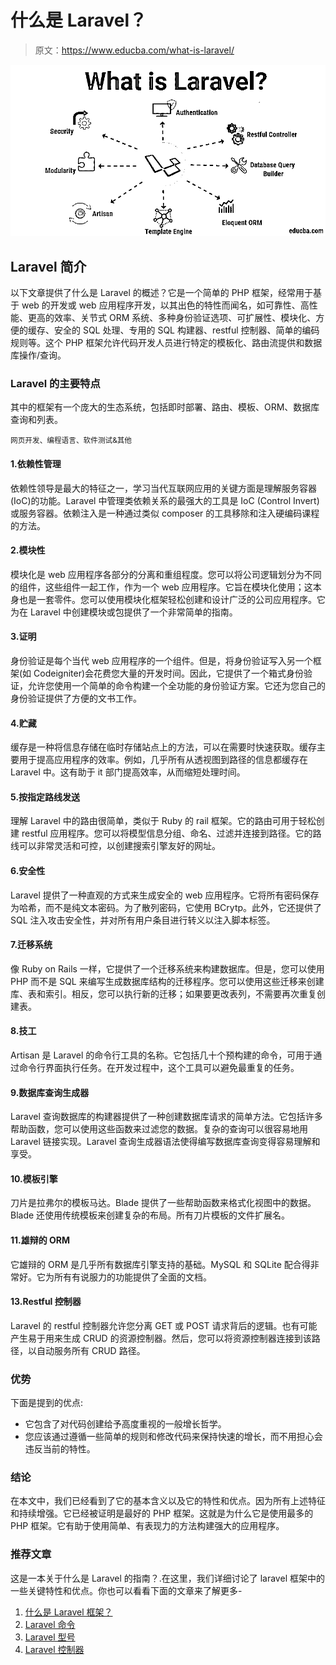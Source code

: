 # 什么是 Laravel？

> 原文：<https://www.educba.com/what-is-laravel/>

![What is Laravel](img/ca195883bf432a0f63eb4cdbf052aa1f.png)



## Laravel 简介

以下文章提供了什么是 Laravel 的概述？它是一个简单的 PHP 框架，经常用于基于 web 的开发或 web 应用程序开发，以其出色的特性而闻名，如可靠性、高性能、更高的效率、关节式 ORM 系统、多种身份验证选项、可扩展性、模块化、方便的缓存、安全的 SQL 处理、专用的 SQL 构建器、restful 控制器、简单的编码规则等。这个 PHP 框架允许代码开发人员进行特定的模板化、路由流提供和数据库操作/查询。

### Laravel 的主要特点

其中的框架有一个庞大的生态系统，包括即时部署、路由、模板、ORM、数据库查询和列表。

<small>网页开发、编程语言、软件测试&其他</small>

#### 1.依赖性管理

依赖性领导是最大的特征之一，学习当代互联网应用的关键方面是理解服务容器(IoC)的功能。Laravel 中管理类依赖关系的最强大的工具是 IoC (Control Invert)或服务容器。依赖注入是一种通过类似 composer 的工具移除和注入硬编码课程的方法。

#### 2.模块性

模块化是 web 应用程序各部分的分离和重组程度。您可以将公司逻辑划分为不同的组件，这些组件一起工作，作为一个 web 应用程序。它旨在模块化使用；这本身也是一套零件。您可以使用模块化框架轻松创建和设计广泛的公司应用程序。它为在 Laravel 中创建模块或包提供了一个非常简单的指南。

#### 3.证明

身份验证是每个当代 web 应用程序的一个组件。但是，将身份验证写入另一个框架(如 Codeigniter)会花费您大量的开发时间。因此，它提供了一个箱式身份验证，允许您使用一个简单的命令构建一个全功能的身份验证方案。它还为您自己的身份验证提供了方便的文书工作。

#### 4.贮藏

缓存是一种将信息存储在临时存储站点上的方法，可以在需要时快速获取。缓存主要用于提高应用程序的效率。例如，几乎所有从透视图到路径的信息都缓存在 Laravel 中。这有助于 it 部门提高效率，从而缩短处理时间。

#### 5.按指定路线发送

理解 Laravel 中的路由很简单，类似于 Ruby 的 rail 框架。它的路由可用于轻松创建 restful 应用程序。您可以将模型信息分组、命名、过滤并连接到路径。它的路线可以非常灵活和可控，以创建搜索引擎友好的网址。

#### 6.安全性

Laravel 提供了一种直观的方式来生成安全的 web 应用程序。它将所有密码保存为哈希，而不是纯文本密码。为了散列密码，它使用 BCrytp。此外，它还提供了 SQL 注入攻击安全性，并对所有用户条目进行转义以注入脚本标签。

#### 7.迁移系统

像 Ruby on Rails 一样，它提供了一个迁移系统来构建数据库。但是，您可以使用 PHP 而不是 SQL 来编写生成数据库结构的迁移程序。您可以使用这些迁移来创建库、表和索引。相反，您可以执行新的迁移；如果要更改表列，不需要再次重复创建表。

#### 8.技工

Artisan 是 Laravel 的命令行工具的名称。它包括几十个预构建的命令，可用于通过命令行界面执行任务。在开发过程中，这个工具可以避免最重复的任务。

#### 9.数据库查询生成器

Laravel 查询数据库的构建器提供了一种创建数据库请求的简单方法。它包括许多帮助函数，您可以使用这些函数来过滤您的数据。复杂的查询可以很容易地用 Laravel 链接实现。Laravel 查询生成器语法使得编写数据库查询变得容易理解和享受。

#### 10.模板引擎

刀片是拉弗尔的模板马达。Blade 提供了一些帮助函数来格式化视图中的数据。Blade 还使用传统模板来创建复杂的布局。所有刀片模板的文件扩展名。

#### 11.雄辩的 ORM

它雄辩的 ORM 是几乎所有数据库引擎支持的基础。MySQL 和 SQLite 配合得非常好。它为所有有说服力的功能提供了全面的文档。

#### 13.Restful 控制器

Laravel 的 restful 控制器允许您分离 GET 或 POST 请求背后的逻辑。也有可能产生易于用来生成 CRUD 的资源控制器。然后，您可以将资源控制器连接到该路径，以自动服务所有 CRUD 路径。

### 优势

下面是提到的优点:

*   它包含了对代码创建给予高度重视的一般增长哲学。
*   您应该通过遵循一些简单的规则和修改代码来保持快速的增长，而不用担心会违反当前的特性。

### 结论

在本文中，我们已经看到了它的基本含义以及它的特性和优点。因为所有上述特征和持续增强。它已经被证明是最好的 PHP 框架。这就是为什么它是使用最多的 PHP 框架。它有助于使用简单、有表现力的方法构建强大的应用程序。

### 推荐文章

这是一本关于什么是 Laravel 的指南？.在这里，我们详细讨论了 laravel 框架中的一些关键特性和优点。你也可以看看下面的文章来了解更多-

1.  [什么是 Laravel 框架？](https://www.educba.com/what-is-laravel-framework/)
2.  [Laravel 命令](https://www.educba.com/laravel-commands/)
3.  [Laravel 型号](https://www.educba.com/laravel-models/)
4.  [Laravel 控制器](https://www.educba.com/laravel-controllers/)





